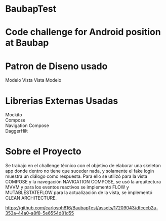 # BaubapTest
# Code challenge for Android position at Baubap</b>

# Patron de Diseno usado  
Modelo Vista Vista Modelo


# Librerias Externas Usadas  
Mockito    
Compose  
Navigation Compose  
DaggerHilt  


# Sobre el Proyecto  
Se trabajo en el challenge técnico con el objetivo de elaborar una skeleton app donde dentro no tiene que suceder nada, y solamente el fake login muestra un diálogo como respuesta.
Para ello se utilizó para la vista COMPOSE y la navegación NAVIGATION COMPOSE, se usó la arquitectura MVVM y para los eventos reactivos se implementó FLOW y MUTABLESTATEFLOW para la actualización de la vista, se implementó CLEAN ARCHITECTURE.



https://github.com/carlosph816/BaubapTest/assets/17209043/dfcecb2a-353a-44a0-a8f8-5e6554d81d55

